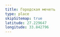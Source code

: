 ```yaml
---
title: Городская мечеть
type: place
skipSitemap: true
latitude: 27.229647
longitude: 33.842796
---
```


